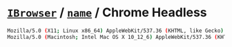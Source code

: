 # [`IBrowser`](/api/ua-parser-js/get-browser.md) / [`name`](../name.md) / Chrome Headless

```sh
Mozilla/5.0 (X11; Linux x86_64) AppleWebKit/537.36 (KHTML, like Gecko) HeadlessChrome Safari/537.36
Mozilla/5.0 (Macintosh; Intel Mac OS X 10_12_6) AppleWebKit/537.36 (KHTML, like Gecko) HeadlessChrome/60.0.3112.113 Safari/537.36
```